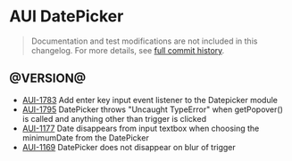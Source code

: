 # AUI DatePicker

> Documentation and test modifications are not included in this changelog. For more details, see [full commit history](https://github.com/liferay/alloy-ui/commits/master/src/aui-datepicker).

## @VERSION@

* [AUI-1783](https://issues.liferay.com/browse/AUI-1783) Add enter key input event listener to the Datepicker module
* [AUI-1795](https://issues.liferay.com/browse/AUI-1795) DatePicker throws "Uncaught TypeError" when getPopover() is called and anything other than trigger is clicked
* [AUI-1177](https://issues.liferay.com/browse/AUI-1177) Date disappears from input textbox when choosing the minimumDate from the DatePicker
* [AUI-1169](https://issues.liferay.com/browse/AUI-1169) DatePicker does not disappear on blur of trigger